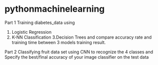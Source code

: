 # pythonmachinelearning
Part 1 
Training diabetes_data using 
  1. Logistic Regression
  2. K-NN Classification
  3.Decision Trees
and compare accuracy rate and training time between 3 models training result.

Part 2
  Classifying fruit data set using CNN to recognize the 4 classes and Specify the best/final accuracy of your image classifier on the test data
  
